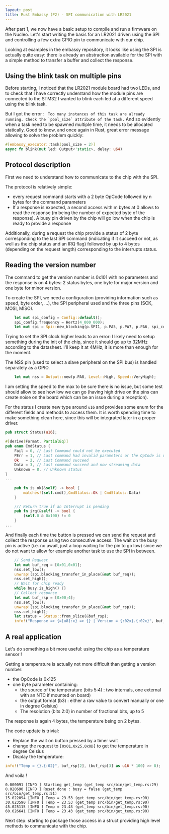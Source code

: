 ```yaml
---
layout: post
title: Rust Embassy (P2) - SPI communication with LR2021
---
```


After part 1, we now have a basic setup to compile and run a firmware on the Nucleo.
Let's start writing the basis for an LR2021 driver: using the SPI and controlling a few extra GPIO pin
to communicate with our chip.

Looking at examples in the embassy repository, it looks like using the SPI is actually quite easy:
there is already an abstraction available for the SPI with a simple method to transfer a buffer and collect the response.

## Using the blink task on multiple pins
Before starting, I noticed that the LR2021 module board had two LEDs,
and to check that I have correctly understand how the module pins are connected to the STM32
I wanted to blink each led at a different speed using the blink task.

But I got the error : `` Too many instances of this task are already running. Check the `pool_size` attribute of the task.``
And so evidently when a task need to be spawned multiple time, it needs to be allocated statically.
Good to know, and once again in Rust, great error message allowing to solve the problem quickly:
```rust
#[embassy_executor::task(pool_size = 2)]
async fn blink(mut led: Output<'static>, delay: u64)
```

## Protocol description
First we need to understand how to communicate to the chip with the SPI.

The protocol is relatively simple:
 - every request command starts with a 2 byte OpCode followed by n bytes for the command parameters
 - If a response is expected, a second access with m bytes at 0 allows to read the response (m being the number of expected byte of the response).
 	A busy pin driven by the chip will go low when the chip is ready to provide a response

Additionally, during a request the chip provide a status of 2 byte corresponding to the last SPI command (indicating if it succeed or not, as well as the chip status and an IRQ flag)
followed by up to 4 bytes (depending on the request length) corresponding to the interrupts status.

## Reading the version number
The command to get the version number is 0x101 with no parameters and the response is on 4 bytes: 2 status bytes, one byte for major version and one byte for minor version.

To create the SPI, we need a configuration (providing information such as speed, byte order, ...), the SPI peripheral used and the three pins (SCK, MOSI, MISO).
```rust
    let mut spi_config = Config::default();
    spi_config.frequency = Hertz(4_000_000);
    let mut spi = Spi::new_blocking(p.SPI1, p.PA5, p.PA7, p.PA6, spi_config);
```
Trying to set the SPI clock higher leads to an error: I likely need to setup something during the init of the chip, since it should go up to 32MHz according to the datasheet.
I'll keep it at 4MHz, it is more than enough for the moment.

The NSS pin (used to select a slave peripheral on the SPI bus) is handled separately as a GPIO.
```rust
	let mut nss = Output::new(p.PA8, Level::High, Speed::VeryHigh);
```
I am setting the speed to the max to be sure there is no issue, but some test should allow to see how low we can go
(having high drive on the pins can create noise on the board which can be an issue during a reception).

For the status I create new type around `u16` and provides some enum for the different fields and methods to access them.
It is worth spending time to make something clean here, since this will be integrated later in a proper driver.
```rust
pub struct Status(u16);

#[derive(Format, PartialEq)]
pub enum CmdStatus {
    Fail = 0, // Last Command could not be executed
    PErr = 1, // Last command had invalid parameters or the OpCode is unknown
    Ok   = 2, // Last Command succeed
    Data = 3, // Last command succeed and now streaming data
    Unknown = 8, // Unknown status
}
...

    pub fn is_ok(&self) -> bool {
        matches!(self.cmd(),CmdStatus::Ok | CmdStatus::Data)
    }

    /// Return true if an Interrupt is pending
    pub fn irq(&self) -> bool {
        (self.0 & 0x100) != 0
    }
...
```

And finally each time the button is pressed we can send the request and collect the response using two consecutive access.
The wait on the busy pin is active (i.e. no await, just a loop waiting for the pin to go low) since we do not want to allow for example another task to use the SPI in between.

```rust
	// Send Request
    let mut buf_req = [0x01,0x01];
    nss.set_low();
    unwrap!(spi.blocking_transfer_in_place(&mut buf_req));
    nss.set_high();
    // Wait for chip ready
    while busy.is_high() {}
    // Collect response
    let mut buf_rsp = [0x00;4];
    nss.set_low();
    unwrap!(spi.blocking_transfer_in_place(&mut buf_rsp));
    nss.set_high();
    let status = Status::from_slice(&buf_rsp);
    info!("Response => {=[u8]:x} => {} | Version = {:02x}.{:02x}", buf_rsp, status, buf_rsp[2], buf_rsp[3]);
```

## A real application
Let's do something a bit more useful: using the chip as a temperature sensor !

Getting a temperature is actually not more difficult than getting a version number:
 - the OpCode is 0x125
 - one byte parameter containing:
	* the source of the temperature (bits 5:4) : two internals, one external with an NTC if mounted on board)
	* the output format (b3) : either a raw value to convert manually or one in degree Celsius)
	* The resolution (bits 2:0) in number of fractional bits, up to 5

The response is again 4 bytes, the temperature being on 2 bytes.

The code update is trivial:
 - Replace the wait on button pressed by a timer wait
 - change the request to `[0x01,0x25,0x0D]` to get the temperature in degree Celsius
 - Display the temperature:
```rust
info!("Temp = {}.{:02}", buf_rsp[2], (buf_rsp[3] as u16 * 100) >> 8);
```

And voila !
```
0.000091 [INFO ] Starting get_temp (get_temp src/bin/get_temp.rs:29)
0.020690 [INFO ] Reset done : busy = false (get_temp src/bin/get_temp.rs:51)
15.022094 [INFO ] Temp = 23.53 (get_temp src/bin/get_temp.rs:90)
30.023590 [INFO ] Temp = 23.53 (get_temp src/bin/get_temp.rs:90)
45.025115 [INFO ] Temp = 23.43 (get_temp src/bin/get_temp.rs:90)
60.026641 [INFO ] Temp = 23.43 (get_temp src/bin/get_temp.rs:90)
```

Next step: starting to package those access in a struct providing high level methods to communicate with the chip.
